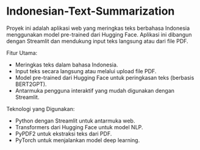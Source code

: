 # Indonesian-Text-Summarization
Proyek ini adalah aplikasi web yang meringkas teks berbahasa Indonesia menggunakan model pre-trained dari Hugging Face. Aplikasi ini dibangun dengan Streamlit dan mendukung input teks langsung atau dari file PDF.

Fitur Utama:
- Meringkas teks dalam bahasa Indonesia.
- Input teks secara langsung atau melalui upload file PDF.
- Model pre-trained dari Hugging Face untuk peringkasan teks (berbasis BERT2GPT).
- Antarmuka pengguna interaktif yang mudah digunakan dengan Streamlit.

Teknologi yang Digunakan:
- Python dengan Streamlit untuk antarmuka web.
- Transformers dari Hugging Face untuk model NLP.
- PyPDF2 untuk ekstraksi teks dari PDF.
- PyTorch untuk menjalankan model deep learning.
